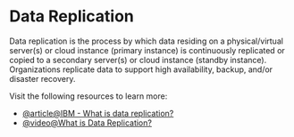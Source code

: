 # Data Replication

Data replication is the process by which data residing on a physical/virtual server(s) or cloud instance (primary instance) is continuously replicated or copied to a secondary server(s) or cloud instance (standby instance). Organizations replicate data to support high availability, backup, and/or disaster recovery.

Visit the following resources to learn more:

- [@article@IBM - What is data replication?](https://www.ibm.com/topics/data-replication)
- [@video@What is Data Replication?](https://youtu.be/fUrKt-AQYtE)
